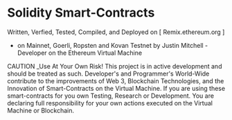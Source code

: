 # Solidity Smart-Contracts
Written, Verfied, Tested, Compiled, and Deployed on [ Remix.ethereum.org ] 
- on Mainnet, Goerli, Ropsten and Kovan Testnet by Justin Mitchell -Developer on the Ethereum Virtual Machine

CAUTION _Use At Your Own Risk! This project is in active development and should be treated as such. Developer's and Programmer's World-Wide contribute to the improvements of Web 3, Blockchain Technologies, and the Innovation of Smart-Contracts on the Virtual Machine. If you are using these smart-contracts for you own Testing, Research or Development. You are declaring full responsibility for your own actions executed on the Virtual Machine or Blockchain.

